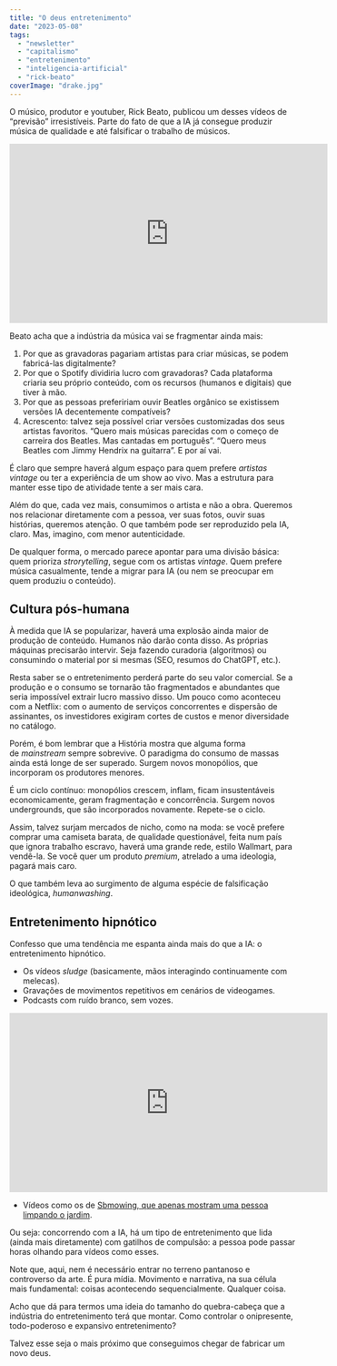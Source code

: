```yaml
---
title: "O deus entretenimento"
date: "2023-05-08"
tags: 
  - "newsletter"
  - "capitalismo"
  - "entretenimento"
  - "inteligencia-artificial"
  - "rick-beato"
coverImage: "drake.jpg"
---
```


O músico, produtor e youtuber, Rick Beato, publicou um desses vídeos de “previsão” irresistíveis. Parte do fato de que a IA já consegue produzir música de qualidade e até falsificar o trabalho de músicos.

<iframe width="560" height="315" src="https://www.youtube.com/embed/-eAQOhDNLt4" title="YouTube video player" frameborder="0" allow="accelerometer; autoplay; clipboard-write; encrypted-media; gyroscope; picture-in-picture; web-share" allowfullscreen></iframe>

Beato acha que a indústria da música vai se fragmentar ainda mais:

1. Por que as gravadoras pagariam artistas para criar músicas, se podem fabricá-las digitalmente?
2. Por que o Spotify dividiria lucro com gravadoras? Cada plataforma criaria seu próprio conteúdo, com os recursos (humanos e digitais) que tiver à mão.
3. Por que as pessoas prefeririam ouvir Beatles orgânico se existissem versões IA decentemente compatíveis?
4. Acrescento: talvez seja possível criar versões customizadas dos seus artistas favoritos. “Quero mais músicas parecidas com o começo de carreira dos Beatles. Mas cantadas em português”. “Quero meus Beatles com Jimmy Hendrix na guitarra”. E por aí vai.

É claro que sempre haverá algum espaço para quem prefere _artistas vintage_ ou ter a experiência de um show ao vivo. Mas a estrutura para manter esse tipo de atividade tente a ser mais cara.

Além do que, cada vez mais, consumimos o artista e não a obra. Queremos nos relacionar diretamente com a pessoa, ver suas fotos, ouvir suas histórias, queremos atenção. O que também pode ser reproduzido pela IA, claro. Mas, imagino, com menor autenticidade.

De qualquer forma, o mercado parece apontar para uma divisão básica: quem prioriza _strorytelling_, segue com os artistas _vintage_. Quem prefere música casualmente, tende a migrar para IA (ou nem se preocupar em quem produziu o conteúdo).

## Cultura pós-humana

À medida que IA se popularizar, haverá uma explosão ainda maior de produção de conteúdo. Humanos não darão conta disso. As próprias máquinas precisarão intervir. Seja fazendo curadoria (algoritmos) ou consumindo o material por si mesmas (SEO, resumos do ChatGPT, etc.).

Resta saber se o entretenimento perderá parte do seu valor comercial. Se a produção e o consumo se tornarão tão fragmentados e abundantes que seria impossível extrair lucro massivo disso. Um pouco como aconteceu com a Netflix: com o aumento de serviços concorrentes e dispersão de assinantes, os investidores exigiram cortes de custos e menor diversidade no catálogo.

Porém, é bom lembrar que a História mostra que alguma forma de _mainstream_ sempre sobrevive. O paradigma do consumo de massas ainda está longe de ser superado. Surgem novos monopólios, que incorporam os produtores menores.

É um ciclo contínuo: monopólios crescem, inflam, ficam insustentáveis economicamente, geram fragmentação e concorrência. Surgem novos undergrounds, que são incorporados novamente. Repete-se o ciclo.

Assim, talvez surjam mercados de nicho, como na moda: se você prefere comprar uma camiseta barata, de qualidade questionável, feita num país que ignora trabalho escravo, haverá uma grande rede, estilo Wallmart, para vendê-la. Se você quer um produto _premium_, atrelado a uma ideologia, pagará mais caro.

O que também leva ao surgimento de alguma espécie de falsificação ideológica, _humanwashing_.

## Entretenimento hipnótico

Confesso que uma tendência me espanta ainda mais do que a IA: o entretenimento hipnótico.

- Os vídeos _sludge_ (basicamente, mãos interagindo continuamente com melecas).
- Gravações de movimentos repetitivos em cenários de videogames.
- Podcasts com ruído branco, sem vozes.

<iframe width="560" height="315" src="https://www.youtube.com/embed/OuaDbu_VBLY" title="YouTube video player" frameborder="0" allow="accelerometer; autoplay; clipboard-write; encrypted-media; gyroscope; picture-in-picture; web-share" allowfullscreen></iframe>

- Vídeos como os de [Sbmowing, que apenas mostram uma pessoa limpando o jardim](https://www.tiktok.com/@sbmowing/video/7227955368297647402).

Ou seja: concorrendo com a IA, há um tipo de entretenimento que lida (ainda mais diretamente) com gatilhos de compulsão: a pessoa pode passar horas olhando para vídeos como esses.

Note que, aqui, nem é necessário entrar no terreno pantanoso e controverso da arte. É pura mídia. Movimento e narrativa, na sua célula mais fundamental: coisas acontecendo sequencialmente. Qualquer coisa.

Acho que dá para termos uma ideia do tamanho do quebra-cabeça que a indústria do entretenimento terá que montar. Como controlar o onipresente, todo-poderoso e expansivo entretenimento?

Talvez esse seja o mais próximo que conseguimos chegar de fabricar um novo deus.
